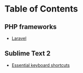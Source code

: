 # Table of Contents

## PHP frameworks
* [Laravel](php-frameworks.md#laravel)



## Sublime Text 2
* [Essential keyboard shortcuts](sublime-text-2.nootbook.md#essential-keyboard-shortcut-commands)
